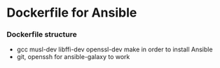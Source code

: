 # Dockerfile for Ansible

### Dockerfile structure

- gcc musl-dev libffi-dev openssl-dev make in order to install Ansible
- git, openssh for ansible-galaxy to work
